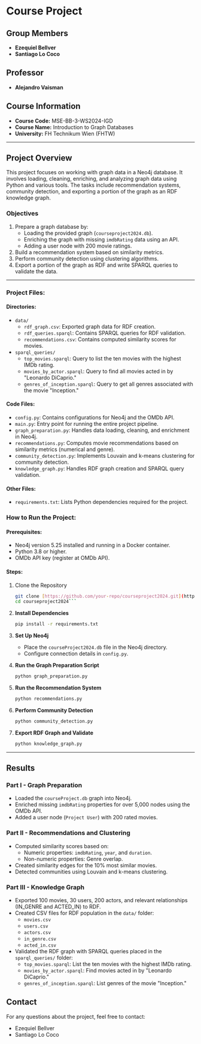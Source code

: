 # **Course Project**

## **Group Members**
- **Ezequiel Bellver**
- **Santiago Lo Coco**

## **Professor**
- **Alejandro Vaisman**

## **Course Information**
- **Course Code:** MSE-BB-3-WS2024-IGD  
- **Course Name:** Introduction to Graph Databases  
- **University:** FH Technikum Wien (FHTW)

---

## **Project Overview**
This project focuses on working with graph data in a Neo4j database. It involves loading, cleaning, enriching, and analyzing graph data using Python and various tools. The tasks include recommendation systems, community detection, and exporting a portion of the graph as an RDF knowledge graph.

### **Objectives**
1. Prepare a graph database by:
   - Loading the provided graph (`courseproject2024.db`).
   - Enriching the graph with missing `imdbRating` data using an API.
   - Adding a user node with 200 movie ratings.
2. Build a recommendation system based on similarity metrics.
3. Perform community detection using clustering algorithms.
4. Export a portion of the graph as RDF and write SPARQL queries to validate the data.

---

### Project Files:

#### Directories:

* `data/`
    * `rdf_graph.csv`: Exported graph data for RDF creation.
    * `rdf_queries.sparql`: Contains SPARQL queries for RDF validation.
    * `recommendations.csv`: Contains computed similarity scores for movies.
* `sparql_queries/`
    * `top_movies.sparql`: Query to list the ten movies with the highest IMDb rating.
    * `movies_by_actor.sparql`: Query to find all movies acted in by "Leonardo DiCaprio."
    * `genres_of_inception.sparql`: Query to get all genres associated with the movie "Inception."

#### Code Files:

* `config.py`: Contains configurations for Neo4j and the OMDb API.
* `main.py`: Entry point for running the entire project pipeline.
* `graph_preparation.py`: Handles data loading, cleaning, and enrichment in Neo4j.
* `recommendations.py`: Computes movie recommendations based on similarity metrics (numerical and genre).
* `community_detection.py`: Implements Louvain and k-means clustering for community detection.
* `knowledge_graph.py`: Handles RDF graph creation and SPARQL query validation.

#### Other Files:

* `requirements.txt`: Lists Python dependencies required for the project.


### How to Run the Project:

#### Prerequisites:

* Neo4j version 5.25 installed and running in a Docker container.
* Python 3.8 or higher.
* OMDb API key (register at OMDb API).

#### Steps:

1. Clone the Repository
   ```bash
   git clone [https://github.com/your-repo/courseproject2024.git](https://github.com/your-repo/courseproject2024.git)
   cd courseproject2024```

2. **Install Dependencies**
    ```bash
    pip install -r requirements.txt
    ```

3. **Set Up Neo4j**
    - Place the `courseProject2024.db` file in the Neo4j directory.
    - Configure connection details in `config.py`.

4. **Run the Graph Preparation Script**
    ```bash
    python graph_preparation.py
    ```

5. **Run the Recommendation System**
    ```bash
    python recommendations.py
    ```

6. **Perform Community Detection**
    ```bash
    python community_detection.py
    ```

7. **Export RDF Graph and Validate**
    ```bash
    python knowledge_graph.py
    ```

---

## Results

### Part I - Graph Preparation
- Loaded the `courseProject.db` graph into Neo4j.
- Enriched missing `imdbRating` properties for over 5,000 nodes using the OMDb API.
- Added a user node (`Project User`) with 200 rated movies.

### Part II - Recommendations and Clustering
- Computed similarity scores based on:
  - Numeric properties: `imdbRating`, `year`, and `duration`.
  - Non-numeric properties: Genre overlap.
- Created similarity edges for the 10% most similar movies.
- Detected communities using Louvain and k-means clustering.

### Part III - Knowledge Graph
- Exported 100 movies, 30 users, 200 actors, and relevant relationships (IN_GENRE and ACTED_IN) to RDF.
- Created CSV files for RDF population in the `data/` folder:
  - `movies.csv`
  - `users.csv`
  - `actors.csv`
  - `in_genre.csv`
  - `acted_in.csv`
- Validated the RDF graph with SPARQL queries placed in the `sparql_queries/` folder:
  - `top_movies.sparql`: List the ten movies with the highest IMDb rating.
  - `movies_by_actor.sparql`: Find movies acted in by "Leonardo DiCaprio."
  - `genres_of_inception.sparql`: List genres of the movie "Inception."

## Contact
For any questions about the project, feel free to contact:
- Ezequiel Bellver
- Santiago Lo Coco
